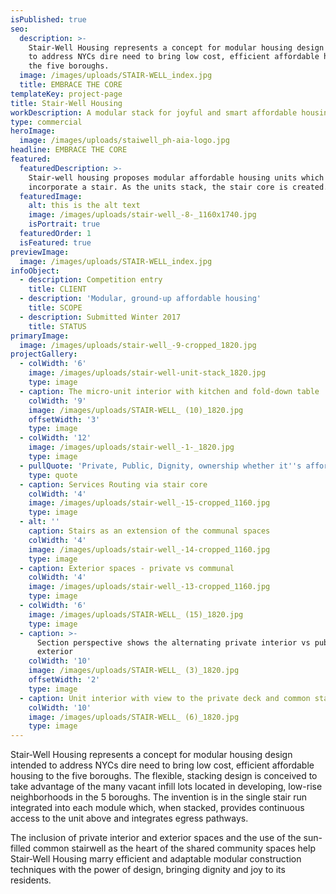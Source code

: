 ```yaml
---
isPublished: true
seo:
  description: >-
    Stair-Well Housing represents a concept for modular housing design intended
    to address NYCs dire need to bring low cost, efficient affordable housing to
    the five boroughs.
  image: /images/uploads/STAIR-WELL_index.jpg
  title: EMBRACE THE CORE
templateKey: project-page
title: Stair-Well Housing
workDescription: A modular stack for joyful and smart affordable housing in NYC
type: commercial
heroImage:
  image: /images/uploads/staiwell_ph-aia-logo.jpg
headline: EMBRACE THE CORE
featured:
  featuredDescription: >-
    Stair-well housing proposes modular affordable housing units which
    incorporate a stair. As the units stack, the stair core is created.
  featuredImage:
    alt: this is the alt text
    image: /images/uploads/stair-well_-8-_1160x1740.jpg
    isPortrait: true
  featuredOrder: 1
  isFeatured: true
previewImage:
  image: /images/uploads/STAIR-WELL_index.jpg
infoObject:
  - description: Competition entry
    title: CLIENT
  - description: 'Modular, ground-up affordable housing'
    title: SCOPE
  - description: Submitted Winter 2017
    title: STATUS
primaryImage:
  image: /images/uploads/stair-well_-9-cropped_1820.jpg
projectGallery:
  - colWidth: '6'
    image: /images/uploads/stair-well-unit-stack_1820.jpg
    type: image
  - caption: The micro-unit interior with kitchen and fold-down table
    colWidth: '9'
    image: /images/uploads/STAIR-WELL_ (10)_1820.jpg
    offsetWidth: '3'
    type: image
  - colWidth: '12'
    image: /images/uploads/stair-well_-1-_1820.jpg
    type: image
  - pullQuote: 'Private, Public, Dignity, ownership whether it''s affordable or not'
    type: quote
  - caption: Services Routing via stair core
    colWidth: '4'
    image: /images/uploads/stair-well_-15-cropped_1160.jpg
    type: image
  - alt: ''
    caption: Stairs as an extension of the communal spaces
    colWidth: '4'
    image: /images/uploads/stair-well_-14-cropped_1160.jpg
    type: image
  - caption: Exterior spaces - private vs communal
    colWidth: '4'
    image: /images/uploads/stair-well_-13-cropped_1160.jpg
    type: image
  - colWidth: '6'
    image: /images/uploads/STAIR-WELL_ (15)_1820.jpg
    type: image
  - caption: >-
      Section perspective shows the alternating private interior vs public
      exterior
    colWidth: '10'
    image: /images/uploads/STAIR-WELL_ (3)_1820.jpg
    offsetWidth: '2'
    type: image
  - caption: Unit interior with view to the private deck and common stair
    colWidth: '10'
    image: /images/uploads/STAIR-WELL_ (6)_1820.jpg
    type: image
---
```

Stair-Well Housing represents a concept for modular housing
 design intended to address NYCs dire need to bring low
 cost, efficient affordable housing to the five boroughs. The
 flexible, stacking design is conceived to take advantage of
 the many vacant infill lots located in developing, low-rise
 neighborhoods in the 5 boroughs. The invention is in the
 single stair run integrated into each module which, when
 stacked, provides continuous access to the unit above and
 integrates egress pathways.

The inclusion of private interior and exterior spaces
 and the use of the sun-filled common stairwell as the
 heart of the shared community spaces help Stair-Well Housing
 marry efficient and adaptable modular construction techniques
 with the power of design, bringing dignity and joy to
 its residents.
